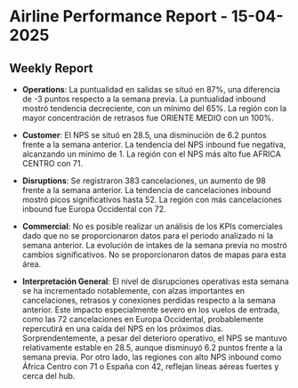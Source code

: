 # Airline Performance Report - 15-04-2025

## Weekly Report

- **Operations**: La puntualidad en salidas se situó en 87%, una diferencia de -3 puntos respecto a la semana previa. La puntualidad inbound mostró tendencia decreciente, con un mínimo del 65%. La región con la mayor concentración de retrasos fue ORIENTE MEDIO con un 100%.

- **Customer**: El NPS se situó en 28.5, una disminución de 6.2 puntos frente a la semana anterior. La tendencia del NPS inbound fue negativa, alcanzando un mínimo de 1. La región con el NPS más alto fue AFRICA CENTRO con 71.

- **Disruptions**: Se registraron 383 cancelaciones, un aumento de 98 frente a la semana anterior. La tendencia de cancelaciones inbound mostró picos significativos hasta 52. La región con más cancelaciones inbound fue Europa Occidental con 72.

- **Commercial**: No es posible realizar un análisis de los KPIs comerciales dado que no se proporcionaron datos para el periodo analizado ni la semana anterior. La evolución de intakes de la semana previa no mostró cambios significativos. No se proporcionaron datos de mapas para esta área.

- **Interpretación General**: El nivel de disrupciones operativas esta semana se ha incrementado notablemente, con alzas importantes en cancelaciones, retrasos y conexiones perdidas respecto a la semana anterior. Este impacto especialmente severo en los vuelos de entrada, como las 72 cancelaciones en Europa Occidental, probablemente repercutirá en una caída del NPS en los próximos días. Sorprendentemente, a pesar del deterioro operativo, el NPS se mantuvo relativamente estable en 28.5, aunque disminuyó 6.2 puntos frente a la semana previa. Por otro lado, las regiones con alto NPS inbound como África Centro con 71 o España con 42, reflejan líneas aéreas fuertes y cerca del hub.

